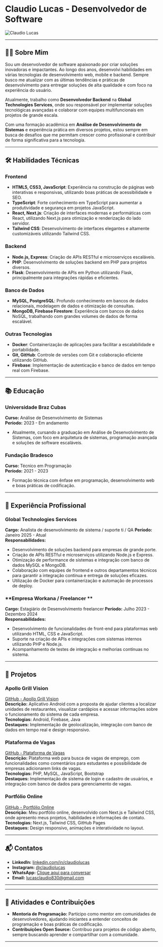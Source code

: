 # Claudio Lucas - Desenvolvedor de Software

![Claudio Lucas](./public/minha_foto.svg) <!-- Substitua com o caminho da sua foto -->

---

## 👨‍💻 Sobre Mim

Sou um desenvolvedor de software apaixonado por criar soluções inovadoras e impactantes. Ao longo dos anos, desenvolvi habilidades em várias tecnologias de desenvolvimento web, mobile e backend. Sempre busco me atualizar com as últimas tendências e práticas de desenvolvimento para entregar soluções de alta qualidade e com foco na experiência do usuário.

Atualmente, trabalho como **Desenvolvedor Backend** na **Global Technologies Services**, onde sou responsável por implementar soluções tecnológicas avançadas e colaborar com equipes multifuncionais em projetos de grande escala.

Com uma formação acadêmica em **Análise de Desenvolvimento de Sistemas** e experiência prática em diversos projetos, estou sempre em busca de desafios que me permitam crescer como profissional e contribuir de forma significativa para a tecnologia.

---

## 🛠️ Habilidades Técnicas

### **Frontend**
- **HTML5, CSS3, JavaScript**: Experiência na construção de páginas web interativas e responsivas, utilizando boas práticas de acessibilidade e SEO.
- **TypeScript**: Forte conhecimento em TypeScript para aumentar a produtividade e segurança em projetos JavaScript.
- **React, Next.js**: Criação de interfaces modernas e performáticas com React, utilizando Next.js para otimização e renderização do lado servidor.
- **Tailwind CSS**: Desenvolvimento de interfaces elegantes e altamente customizáveis utilizando Tailwind CSS.

### **Backend**
- **Node.js, Express**: Criação de APIs RESTful e microserviços escaláveis.
- **PHP**: Desenvolvimento de soluções backend em PHP para projetos diversos.
- **Flask**: Desenvolvimento de APIs em Python utilizando Flask, principalmente para integrações rápidas e eficientes.

### **Banco de Dados**
- **MySQL, PostgreSQL**: Profundo conhecimento em bancos de dados relacionais, modelagem de dados e otimização de consultas.
- **MongoDB, Firebase Firestore**: Experiência com bancos de dados NoSQL, trabalhando com grandes volumes de dados de forma escalável.

### **Outras Tecnologias**
- **Docker**: Containerização de aplicações para facilitar a escalabilidade e portabilidade.
- **Git, GitHub**: Controle de versões com Git e colaboração eficiente utilizando GitHub.
- **Firebase**: Implementação de autenticação e banco de dados em tempo real com Firebase.

---

## 📚 Educação

### **Universidade Braz Cubas**  
**Curso:** Análise de Desenvolvimento de Sistemas  
**Período:** 2023 - Em andamento  
- Atualmente, cursando a graduação em Análise de Desenvolvimento de Sistemas, com foco em arquitetura de sistemas, programação avançada e soluções de software escaláveis.

### **Fundação Bradesco**  
**Curso:** Técnico em Programação  
**Período:** 2021 - 2023  
- Formação técnica com ênfase em programação, desenvolvimento web e boas práticas de codificação.

---

## 💼 Experiência Profissional

### **Global Technologies Services**  
**Cargo:** Analista de desenvolvimento de sistema / suporte ti / QA 
**Período:** Janeiro 2025 - Atual  
**Responsabilidades:**
- Desenvolvimento de soluções backend para empresas de grande porte.
- Criação de APIs RESTful e microserviços utilizando Node.js e Express.
- Otimização de performance de sistemas e integração com banco de dados MySQL e MongoDB.
- Colaboração com equipes de frontend e outros departamentos técnicos para garantir a integração contínua e entrega de soluções eficazes.
- Utilização de Docker para containerização e automação de processos de deploy.

### **Empresa Workana / Freelancer **  
**Cargo:** Estagiário de Desenvolvimento  freelancer
**Período:** Julho 2023 - Dezembro 2024  
**Responsabilidades:**
- Desenvolvimento de funcionalidades de front-end para plataformas web utilizando HTML, CSS e JavaScript.
- Suporte na criação de APIs e integrações com sistemas internos utilizando PHP e Node.js.
- Acompanhamento de testes de integração e melhorias contínuas no sistema.

---

## 📂 Projetos

### **Apollo Grill Vision**  
[GitHub - Apollo Grill Vision](https://www.canva.com/design/DAGR-Jh5L_c/GNNhrywfCb7-73htNDmTbw/edit?utm_content=DAGR-Jh5L_c&utm_campaign=designshare&utm_medium=link2&utm_source=sharebutton)  
**Descrição:** Aplicativo Android com a proposta de ajudar clientes a localizar unidades de restaurantes, visualizar cardápios e acessar informações sobre o funcionamento do sistema de cada empresa.  
**Tecnologias:** Android, Firebase, Java  
**Destaques:** Implementação de geolocalização, integração com banco de dados em tempo real e design responsivo.

### **Plataforma de Vagas**  
[GitHub - Plataforma de Vagas](https://github.com/claudiolucas/plataforma-de-vagas)  
**Descrição:** Plataforma web para busca de vagas de emprego, com funcionalidades como comentários para estudantes e possibilidade de empresas adicionarem links de vagas.  
**Tecnologias:** PHP, MySQL, JavaScript, Bootstrap  
**Destaques:** Implementação de sistema de login e cadastro de usuários, e integração com banco de dados para gerenciamento de vagas.

### **Portfólio Online**  
[GitHub - Portfólio Online](https://meu-portfolio-seven-phi.vercel.app/#about)  
**Descrição:** Meu portfólio online, desenvolvido com Next.js e Tailwind CSS, onde apresento meus projetos, habilidades e informações de contato.  
**Tecnologias:** Next.js, Tailwind CSS, GitHub Pages  
**Destaques:** Design responsivo, animações e interatividade no layout.

---

## 📬 Contatos

- **LinkedIn:** [linkedin.com/in/claudiolucas](www.linkedin.com/in/claudio-lucas-henrique-francisco-ribeiro-1a8148346)
- **Instagram:** [@claudiolucas]([https://www.instagram.com/claudiolucas](https://www.instagram.com/claudio_ribeirofh/))
- **WhatsApp:** [Clique aqui para conversar](https://wa.me/11998115005)
- **Email:** lucasclaudio830@gmail.com

---


---

## 🌱 Atividades e Contribuições

- **Mentoria de Programação:** Participo como mentor em comunidades de desenvolvedores, ajudando iniciantes a entender conceitos de programação e boas práticas de codificação.
- **Contribuições Open Source:** Contribuo para projetos de código aberto, sempre buscando aprender e compartilhar com a comunidade.

---

